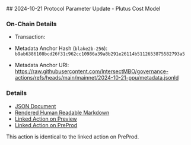 ## 2024-10-21 Protocol Parameter Update - Plutus Cost Model

### On-Chain Details

- Transaction:

- Metadata Anchor Hash (`blake2b-256`): `b9ab6386108bcd26f31c962cc10986a39a8b291e26114b5112653875582793a5`
- Metadata Anchor URI: <https://raw.githubusercontent.com/IntersectMBO/governance-actions/refs/heads/main/mainnet/2024-10-21-ppu/metadata.jsonld>

### Details

- [JSON Document](./metadata.jsonld)
- [Rendered Human Readable Markdown](./metadata.jsonld.md)
- [Linked Action on Preview](../../preview/2024-10-21-ppu)
- [Linked Action on PreProd](../../preprod/2024-10-21-ppu)

This action is identical to the linked action on PreProd.
